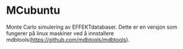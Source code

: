 # MCubuntu
Monte Carlo simulering av EFFEKTdatabaser. Dette er en versjon som fungerer på linux maskiner ved å innstallere mdbtools(https://github.com/mdbtools/mdbtools).